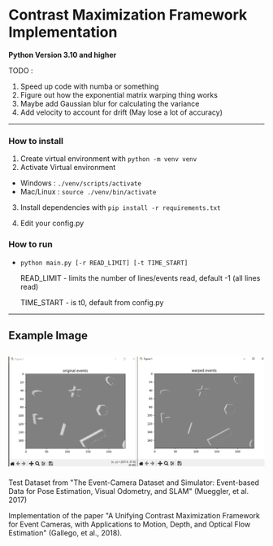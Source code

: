 # Contrast Maximization Framework Implementation

**Python Version 3.10 and higher**

TODO :

1. Speed up code with numba or something
2. Figure out how the exponential matrix warping thing works
3. Maybe add Gaussian blur for calculating the variance
4. Add velocity to account for drift (May lose a lot of accuracy)

---

### How to install

1. Create virtual environment with `python -m venv venv`
2. Activate Virtual environment

- Windows : `./venv/scripts/activate`
- Mac/Linux : `source ./venv/bin/activate`

3. Install dependencies with
   `pip install -r requirements.txt`

4. Edit your config.py

### How to run

- `python main.py [-r READ_LIMIT] [-t TIME_START]`

  READ_LIMIT - limits the number of lines/events read, default -1 (all lines read)

  TIME_START - is t0, default from config.py

---

## Example Image

## ![example image](image.png)

Test Dataset from "The Event-Camera Dataset and Simulator: Event-based Data for Pose Estimation, Visual Odometry, and SLAM" (Mueggler, et al. 2017)

Implementation of the paper "A Unifying Contrast Maximization Framework for Event Cameras, with Applications to Motion, Depth, and Optical Flow Estimation" (Gallego, et al., 2018).
